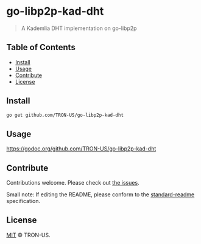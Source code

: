 # go-libp2p-kad-dht

> A Kademlia DHT implementation on go-libp2p

## Table of Contents

- [Install](#install)
- [Usage](#usage)
- [Contribute](#contribute)
- [License](#license)

## Install

```sh
go get github.com/TRON-US/go-libp2p-kad-dht
```

## Usage

https://godoc.org/github.com/TRON-US/go-libp2p-kad-dht

## Contribute

Contributions welcome. Please check out [the issues](https://github.com/TRON-US/go-libp2p-kad-dht/issues).

Small note: If editing the README, please conform to the [standard-readme](https://github.com/RichardLitt/standard-readme) specification.

## License

[MIT](LICENSE) © TRON-US. 
